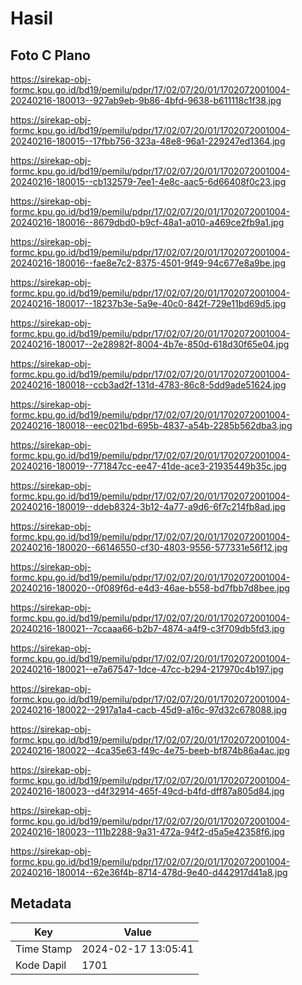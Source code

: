 # Hasil

## Foto C Plano

https://sirekap-obj-formc.kpu.go.id/bd19/pemilu/pdpr/17/02/07/20/01/1702072001004-20240216-180013--927ab9eb-9b86-4bfd-9638-b611118c1f38.jpg

https://sirekap-obj-formc.kpu.go.id/bd19/pemilu/pdpr/17/02/07/20/01/1702072001004-20240216-180015--17fbb756-323a-48e8-96a1-229247ed1364.jpg

https://sirekap-obj-formc.kpu.go.id/bd19/pemilu/pdpr/17/02/07/20/01/1702072001004-20240216-180015--cb132579-7ee1-4e8c-aac5-6d66408f0c23.jpg

https://sirekap-obj-formc.kpu.go.id/bd19/pemilu/pdpr/17/02/07/20/01/1702072001004-20240216-180016--8679dbd0-b9cf-48a1-a010-a469ce2fb9a1.jpg

https://sirekap-obj-formc.kpu.go.id/bd19/pemilu/pdpr/17/02/07/20/01/1702072001004-20240216-180016--fae8e7c2-8375-4501-9f49-94c677e8a9be.jpg

https://sirekap-obj-formc.kpu.go.id/bd19/pemilu/pdpr/17/02/07/20/01/1702072001004-20240216-180017--18237b3e-5a9e-40c0-842f-729e11bd69d5.jpg

https://sirekap-obj-formc.kpu.go.id/bd19/pemilu/pdpr/17/02/07/20/01/1702072001004-20240216-180017--2e28982f-8004-4b7e-850d-618d30f65e04.jpg

https://sirekap-obj-formc.kpu.go.id/bd19/pemilu/pdpr/17/02/07/20/01/1702072001004-20240216-180018--ccb3ad2f-131d-4783-86c8-5dd9ade51624.jpg

https://sirekap-obj-formc.kpu.go.id/bd19/pemilu/pdpr/17/02/07/20/01/1702072001004-20240216-180018--eec021bd-695b-4837-a54b-2285b562dba3.jpg

https://sirekap-obj-formc.kpu.go.id/bd19/pemilu/pdpr/17/02/07/20/01/1702072001004-20240216-180019--771847cc-ee47-41de-ace3-21935449b35c.jpg

https://sirekap-obj-formc.kpu.go.id/bd19/pemilu/pdpr/17/02/07/20/01/1702072001004-20240216-180019--ddeb8324-3b12-4a77-a9d6-6f7c214fb8ad.jpg

https://sirekap-obj-formc.kpu.go.id/bd19/pemilu/pdpr/17/02/07/20/01/1702072001004-20240216-180020--66146550-cf30-4803-9556-577331e56f12.jpg

https://sirekap-obj-formc.kpu.go.id/bd19/pemilu/pdpr/17/02/07/20/01/1702072001004-20240216-180020--0f089f6d-e4d3-46ae-b558-bd7fbb7d8bee.jpg

https://sirekap-obj-formc.kpu.go.id/bd19/pemilu/pdpr/17/02/07/20/01/1702072001004-20240216-180021--7ccaaa66-b2b7-4874-a4f9-c3f709db5fd3.jpg

https://sirekap-obj-formc.kpu.go.id/bd19/pemilu/pdpr/17/02/07/20/01/1702072001004-20240216-180021--e7a67547-1dce-47cc-b294-217970c4b197.jpg

https://sirekap-obj-formc.kpu.go.id/bd19/pemilu/pdpr/17/02/07/20/01/1702072001004-20240216-180022--2917a1a4-cacb-45d9-a16c-97d32c678088.jpg

https://sirekap-obj-formc.kpu.go.id/bd19/pemilu/pdpr/17/02/07/20/01/1702072001004-20240216-180022--4ca35e63-f49c-4e75-beeb-bf874b86a4ac.jpg

https://sirekap-obj-formc.kpu.go.id/bd19/pemilu/pdpr/17/02/07/20/01/1702072001004-20240216-180023--d4f32914-465f-49cd-b4fd-dff87a805d84.jpg

https://sirekap-obj-formc.kpu.go.id/bd19/pemilu/pdpr/17/02/07/20/01/1702072001004-20240216-180023--111b2288-9a31-472a-94f2-d5a5e42358f6.jpg

https://sirekap-obj-formc.kpu.go.id/bd19/pemilu/pdpr/17/02/07/20/01/1702072001004-20240216-180014--62e36f4b-8714-478d-9e40-d442917d41a8.jpg


## Metadata

| Key        | Value               |
| ---------- | ------------------- |
| Time Stamp | 2024-02-17 13:05:41 |
| Kode Dapil | 1701                |



